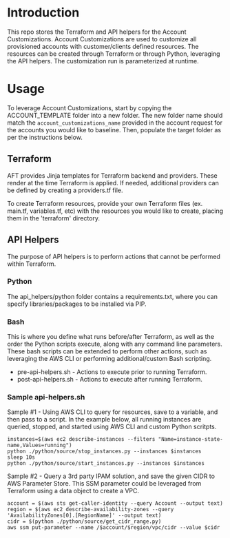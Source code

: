 # Introduction
This repo stores the Terraform and API helpers for the Account Customizations. Account Customizations are used to customize all provisioned accounts with customer/clients defined resources. The resources can be created through Terraform or through Python, leveraging the API helpers. The customization run is parameterized at runtime.

# Usage
To leverage Account Customizations, start by copying the ACCOUNT_TEMPLATE folder into a new folder. The new folder name should match the ```account_customizations_name``` provided in the account request for the accounts you would like to baseline. Then, populate the target folder as per the instructions below.

## Terraform
AFT provides Jinja templates for Terraform backend and providers. These render at the time Terraform is applied. If needed, additional providers can be defined by creating a providers.tf file.

To create Terraform resources, provide your own Terraform files (ex. main.tf, variables.tf, etc) with the resources you would like to create, placing them in the 'terraform' directory.

## API Helpers
The purpose of API helpers is to perform actions that cannot be performed within Terraform.

### Python
The api_helpers/python folder contains a requirements.txt, where you can specify libraries/packages to be installed via PIP.

### Bash
This is where you define what runs before/after Terraform, as well as the order the Python scripts execute, along with any command line parameters. These bash scripts can be extended to perform other actions, such as leveraging the AWS CLI or performing additional/custom Bash scripting.

- pre-api-helpers.sh - Actions to execute prior to running Terraform.
- post-api-helpers.sh - Actions to execute after running Terraform.

### Sample api-helpers.sh

Sample #1 - Using AWS CLI to query for resources, save to a variable, and then pass to a script. In the example below, all running instances are queried, stopped, and started using AWS CLI and custom Python scritpts.
```
instances=$(aws ec2 describe-instances --filters "Name=instance-state-name,Values=running")
python ./python/source/stop_instances.py --instances $instances
sleep 10s
python ./python/source/start_instances.py --instances $instances
```

Sample #2 - Query a 3rd party IPAM solution, and save the given CIDR to AWS Parameter Store. This SSM parameter could be leveraged from Terraform using a data object to create a VPC.
```
account = $(aws sts get-caller-identity --query Account --output text)
region = $(aws ec2 describe-availability-zones --query 'AvailabilityZones[0].[RegionName]' --output text)
cidr = $(python ./python/source/get_cidr_range.py)
aws ssm put-parameter --name /$account/$region/vpc/cidr --value $cidr
```
